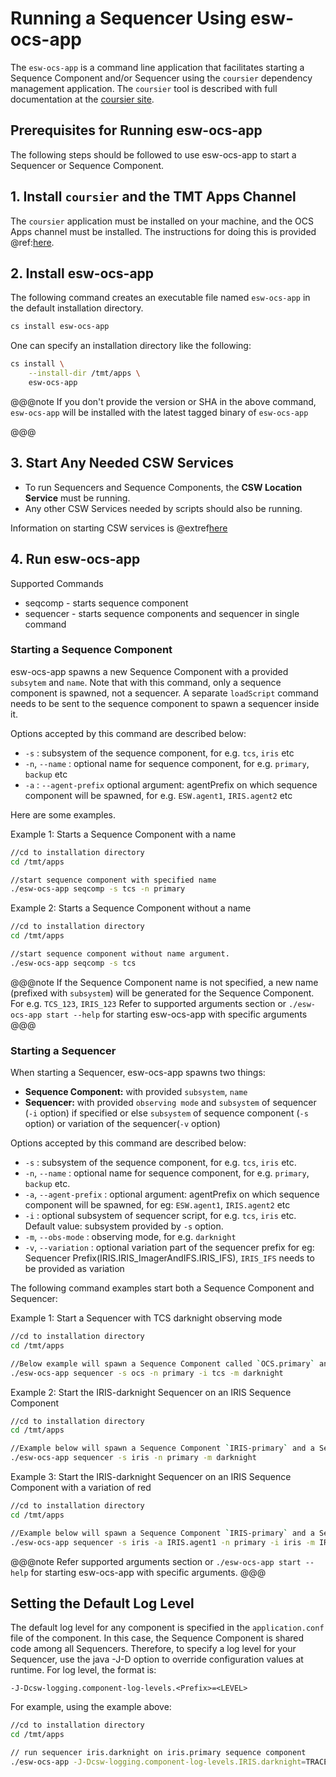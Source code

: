 # Running a Sequencer Using esw-ocs-app

The `esw-ocs-app` is a command line application that facilitates starting a Sequence Component and/or Sequencer
using the `coursier` dependency management application. The `coursier` tool is described with full documentation
at the [coursier site](https://get-coursier.io).

## Prerequisites for Running esw-ocs-app

The following steps should be followed to use esw-ocs-app to start a Sequencer or Sequence Component.

## 1. Install `coursier` and the TMT Apps Channel

The `coursier` application must be installed on your machine, and the OCS Apps channel must be installed.
The instructions for doing this is provided @ref:[here](../technical/apps/getting-apps.md).

## 2. Install esw-ocs-app

The following command creates an executable file named `esw-ocs-app` in the default installation directory.

```bash
cs install esw-ocs-app
```

One can specify an installation directory like the following:

```bash
cs install \
    --install-dir /tmt/apps \
    esw-ocs-app
```

@@@note
If you don't provide the version or SHA in the above command, `esw-ocs-app` will be installed with the latest tagged binary of `esw-ocs-app`

@@@

## 3. Start Any Needed CSW Services

* To run Sequencers and Sequence Components, the **CSW Location Service** must be running.
* Any other CSW Services needed by scripts should also be running.

Information on starting CSW services is @extref[here](csw:commons/apps)

## 4. Run esw-ocs-app

Supported Commands

* seqcomp - starts sequence component
* sequencer - starts sequence components and sequencer in single command

### Starting a Sequence Component

esw-ocs-app spawns a new Sequence Component with a provided `subsytem` and `name`.
Note that with this command, only a sequence component is spawned, not a sequencer.
A separate `loadScript` command needs to be sent to the sequence component to spawn a sequencer inside it.

Options accepted by this command are described below:

* `-s` : subsystem of the sequence component, for e.g. `tcs`, `iris` etc
* `-n`, `--name` : optional name for sequence component, for e.g. `primary`, `backup` etc
* `-a` : `--agent-prefix`  optional argument: agentPrefix on which sequence component will be spawned, for e.g. `ESW.agent1`, `IRIS.agent2` etc

Here are some examples.

Example 1: Starts a Sequence Component with a name

```bash
//cd to installation directory
cd /tmt/apps

//start sequence component with specified name
./esw-ocs-app seqcomp -s tcs -n primary
```

Example 2: Starts a Sequence Component without a name

```bash
//cd to installation directory
cd /tmt/apps

//start sequence component without name argument.
./esw-ocs-app seqcomp -s tcs
```

@@@note
If the Sequence Component name is not specified, a new name (prefixed with `subsystem`) will be generated for the Sequence Component.
For e.g. `TCS_123`, `IRIS_123`
Refer to supported arguments section or `./esw-ocs-app start --help` for starting esw-ocs-app with specific arguments
@@@

### Starting a Sequencer

When starting a Sequencer, esw-ocs-app spawns two things:

* **Sequence Component:** with provided `subsystem`, `name`
* **Sequencer:** with provided `observing mode` and
`subsystem` of sequencer (`-i` option) if specified or else `subsystem` of sequence component (`-s` option) or variation of the sequencer(`-v` option)

Options accepted by this command are described below:

* `-s` : subsystem of the sequence component, for e.g. `tcs`, `iris` etc.
* `-n`, `--name` : optional name for sequence component, for e.g. `primary`, `backup` etc.
* `-a`, `--agent-prefix` : optional argument: agentPrefix on which sequence component will be spawned, for eg: `ESW.agent1`, `IRIS.agent2` etc
* `-i` : optional subsystem of sequencer script, for e.g. `tcs`, `iris` etc. Default value: subsystem provided by `-s` option.
* `-m`, `--obs-mode` : observing mode, for e.g. `darknight`
* `-v`, `--variation` : optional variation part of the sequencer prefix for eg: Sequencer Prefix(IRIS.IRIS_ImagerAndIFS.IRIS_IFS), `IRIS_IFS` needs to be provided as variation

The following command examples start both a Sequence Component and Sequencer:

Example 1: Start a Sequencer with TCS darknight observing mode

```bash
//cd to installation directory
cd /tmt/apps

//Below example will spawn a Sequence Component called `OCS.primary` and a Sequencer `TCS.darknight` in it.
./esw-ocs-app sequencer -s ocs -n primary -i tcs -m darknight
```

Example 2: Start the IRIS-darknight Sequencer on an IRIS Sequence Component

```bash
//cd to installation directory
cd /tmt/apps

//Example below will spawn a Sequence Component `IRIS-primary` and a Sequencer `IRIS-darknight` in it.
./esw-ocs-app sequencer -s iris -n primary -m darknight

```

Example 3: Start the IRIS-darknight Sequencer on an IRIS Sequence Component with a variation of red

```bash
//cd to installation directory
cd /tmt/apps

//Example below will spawn a Sequence Component `IRIS-primary` and a Sequencer `IRIS-ImagerAndIFS` in it with variation as red
./esw-ocs-app sequencer -s iris -a IRIS.agent1 -n primary -i iris -m IRIS_ImagerAndIFS -v red

```

@@@note
Refer supported arguments section or `./esw-ocs-app start --help` for starting esw-ocs-app with specific arguments.
@@@

## Setting the Default Log Level

The default log level for any component is specified in the `application.conf` file of the component.  In this case,
the Sequence Component is shared code among all Sequencers.  Therefore, to specify a log level for your Sequencer,
use the java -J-D option to override configuration values at runtime.  For log level, the format is:

```
-J-Dcsw-logging.component-log-levels.<Prefix>=<LEVEL>
```

For example, using the example above:

```bash
//cd to installation directory
cd /tmt/apps

// run sequencer iris.darknight on iris.primary sequence component
./esw-ocs-app -J-Dcsw-logging.component-log-levels.IRIS.darknight=TRACE sequencer -s iris -n primary -m darknight
```
